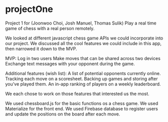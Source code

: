# projectOne
Project 1 for (Joonwoo Choi, Josh Manuel, Thomas Sulik)
Play a real time game of chess with a real person remotely.

We looked at different javascript chess game APIs we could incorporate into our project.
We discussed all the cool features we could include in this app, then narrowed it down to the MVP.

MVP:
Log in two users
Make moves that can be shared across two devices
Exchange text messages with your opponent during the game. 

Additional features (wish list):
A list of potential opponents currently online.
Tracking each move on a scoresheet.
Backing up games and storing after you’ve played them.
An in-app ranking of players on a weekly leaderboard.

We each chose to work on those features that interested us the most.

We used chessboard.js for the basic functions os a chess game. 
We used Materialize for the front end.
We used Firebase database to register users and update the positions on the board after each move. 
